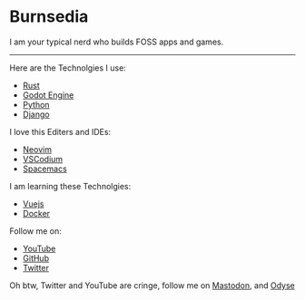# Burnsedia

I am your typical nerd who builds FOSS apps and games.

---

Here are the Technolgies I use:

  - [Rust](https://www.rust-lang.org/)
  - [Godot Engine](https://godotengine.org/)
  - [Python](https://www.python.org/)
  - [Django](https://www.djangoproject.com/)

I love this Editers and IDEs:
  - [Neovim](https://neovim.io/)
  - [VSCodium](https://vscodium.com/)
  - [Spacemacs](https://www.spacemacs.org/)

I am learning these Technolgies:
  - [Vuejs](https://vuejs.org/)
  - [Docker](https://www.docker.com/)

Follow me on:
  - [YouTube](https://www.youtube.com/channel/UC71vuzjHKhS4Wv4Px44FKjg)
  - [GitHub](https://github.com/Burnsedia)
  - [Twitter](https://twitter.com/Burnsed3dArt)

  Oh btw, Twitter and YouTube are cringe, follow me on [Mastodon](https://mastodon.social/@Burnsedia), and [Odyse](https://odysee.com/@Burnsedia:4)

